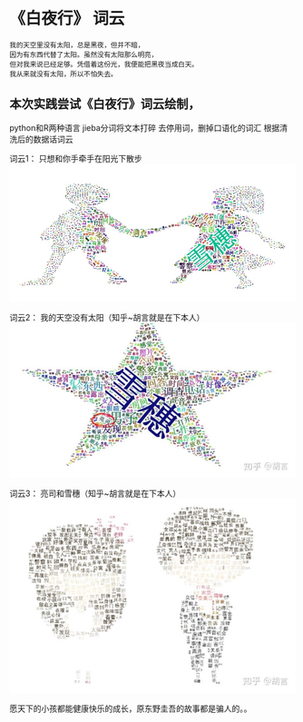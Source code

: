 # 《白夜行》 词云
    我的天空里没有太阳，总是黑夜，但并不暗，
    因为有东西代替了太阳。虽然没有太阳那么明亮，
    但对我来说已经足够。凭借着这份光，我便能把黑夜当成白天。
    我从来就没有太阳，所以不怕失去。


## 本次实践尝试《白夜行》词云绘制，
python和R两种语言
jieba分词将文本打碎
去停用词，删掉口语化的词汇
根据清洗后的数据话词云

词云1：
只想和你手牵手在阳光下散步
![pic1](https://github.com/xuganghuhu/Worcloud/blob/master/result1.jpg)

词云2：
我的天空没有太阳（知乎~胡言就是在下本人）
![pic1](https://github.com/xuganghuhu/Worcloud/blob/master/result2.jpg)

词云3：
亮司和雪穗（知乎~胡言就是在下本人）
![pic1](https://github.com/xuganghuhu/Worcloud/blob/master/result3.jpg)

愿天下的小孩都能健康快乐的成长，原东野圭吾的故事都是骗人的。。
